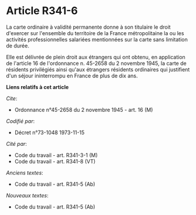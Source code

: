# Article R341-6

La carte ordinaire à validité permanente donne à son titulaire le droit d'exercer sur l'ensemble du territoire de la France
métropolitaine la ou les activités professionnelles salariées mentionnées sur la carte sans limitation de durée.

Elle est délivrée de plein droit aux étrangers qui ont obtenu, en application de l'article 16 de l'ordonnance n. 45-2658 du 2
novembre 1945, la carte de résidents privilégiés ainsi qu'aux étrangers résidents ordinaires qui justifient d'un séjour
ininterrompu en France de plus de dix ans.

**Liens relatifs à cet article**

_Cite_:

  - Ordonnance n°45-2658 du 2 novembre 1945 - art. 16 (M)

_Codifié par_:

  - Décret n°73-1048 1973-11-15

_Cité par_:

  - Code du travail - art. R341-3-1 (M)
  - Code du travail - art. R341-8 (VT)

_Anciens textes_:

  - Code du travail - art. R341-5 (Ab)

_Nouveaux textes_:

  - Code du travail - art. R341-5 (Ab)
